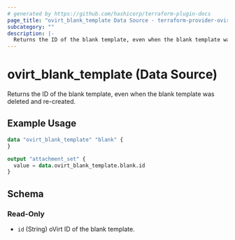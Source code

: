 ```yaml
---
# generated by https://github.com/hashicorp/terraform-plugin-docs
page_title: "ovirt_blank_template Data Source - terraform-provider-ovirt"
subcategory: ""
description: |-
  Returns the ID of the blank template, even when the blank template was deleted and re-created.
---
```


# ovirt_blank_template (Data Source)

Returns the ID of the blank template, even when the blank template was deleted and re-created.

## Example Usage

```terraform
data "ovirt_blank_template" "blank" {
}

output "attachment_set" {
  value = data.ovirt_blank_template.blank.id
}
```

<!-- schema generated by tfplugindocs -->
## Schema

### Read-Only

- `id` (String) oVirt ID of the blank template.


